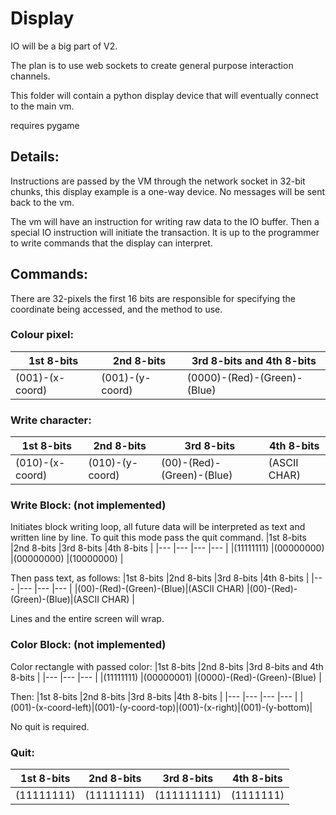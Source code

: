 # Display

IO will be a big part of V2.

The plan is to use web sockets to create general purpose interaction channels. 

This folder will contain a python display device that will eventually connect to the main vm.

requires pygame

## Details:
Instructions are passed by the VM through the network socket in 32-bit chunks, this display example is a one-way device. No messages will be sent back to the vm.

The vm will have an instruction for writing raw data to the IO buffer. Then a special IO instruction will initiate the transaction. It is up to the programmer to write commands that the display can interpret.

## Commands:
There are 32-pixels the first 16 bits are responsible for specifying the coordinate being accessed, and the method to use.
### Colour pixel:
|1st 8-bits     |2nd 8-bits     |3rd 8-bits and 4th 8-bits      |
|---            |---            |---                            |
|(001)-(x-coord)|(001)-(y-coord)|(0000)-(Red)-(Green)-(Blue)    |

### Write character: 
|1st 8-bits     |2nd 8-bits     |3rd 8-bits     |4th 8-bits     |
|---            |---            |---            |---            |
|(010)-(x-coord)|(010)-(y-coord)|(00)-(Red)-(Green)-(Blue)|(ASCII CHAR)    |

### Write Block: (not implemented)
Initiates block writing loop, all future data will be interpreted as text and written line by line. To quit this mode pass the quit command.
|1st 8-bits     |2nd 8-bits     |3rd 8-bits     |4th 8-bits     |
|---            |---            |---            |---            |
|(11111111)     |(00000000)     |(00000000)     |(10000000)     |

Then pass text, as follows:
|1st 8-bits     |2nd 8-bits     |3rd 8-bits     |4th 8-bits     |
|---            |---            |---            |---            |
|(00)-(Red)-(Green)-(Blue)|(ASCII CHAR)    |(00)-(Red)-(Green)-(Blue)|(ASCII CHAR)    |

Lines and the entire screen will wrap.

### Color Block: (not implemented)
Color rectangle with passed color:
|1st 8-bits     |2nd 8-bits     |3rd 8-bits and 4th 8-bits     |
|---            |---            |---                           |
|(11111111)     |(00000001)     |(0000)-(Red)-(Green)-(Blue)   |

Then:
|1st 8-bits     |2nd 8-bits     |3rd 8-bits     |4th 8-bits     |
|---            |---            |---            |---            |
|(001)-(x-coord-left)|(001)-(y-coord-top)|(001)-(x-right)|(001)-(y-bottom)|

No quit is required.

### Quit:
|1st 8-bits     |2nd 8-bits     |3rd 8-bits     |4th 8-bits     |
|---            |---            |---            |---            |
|(11111111)     |(11111111)     |(111111111)    |(1111111)      |
